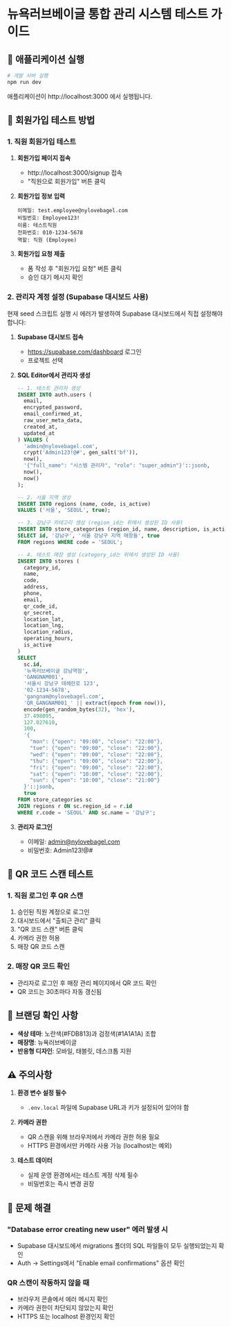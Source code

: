 # 뉴욕러브베이글 통합 관리 시스템 테스트 가이드

## 🚀 애플리케이션 실행

```bash
# 개발 서버 실행
npm run dev
```

애플리케이션이 http://localhost:3000 에서 실행됩니다.

## 🧪 회원가입 테스트 방법

### 1. 직원 회원가입 테스트

1. **회원가입 페이지 접속**
   - http://localhost:3000/signup 접속
   - "직원으로 회원가입" 버튼 클릭

2. **회원가입 정보 입력**
   ```
   이메일: test.employee@nylovebagel.com
   비밀번호: Employee123!
   이름: 테스트직원
   전화번호: 010-1234-5678
   역할: 직원 (Employee)
   ```

3. **회원가입 요청 제출**
   - 폼 작성 후 "회원가입 요청" 버튼 클릭
   - 승인 대기 메시지 확인

### 2. 관리자 계정 설정 (Supabase 대시보드 사용)

현재 seed 스크립트 실행 시 에러가 발생하여 Supabase 대시보드에서 직접 설정해야 합니다:

1. **Supabase 대시보드 접속**
   - https://supabase.com/dashboard 로그인
   - 프로젝트 선택

2. **SQL Editor에서 관리자 생성**
   ```sql
   -- 1. 테스트 관리자 생성
   INSERT INTO auth.users (
     email,
     encrypted_password,
     email_confirmed_at,
     raw_user_meta_data,
     created_at,
     updated_at
   ) VALUES (
     'admin@nylovebagel.com',
     crypt('Admin123!@#', gen_salt('bf')),
     now(),
     '{"full_name": "시스템 관리자", "role": "super_admin"}'::jsonb,
     now(),
     now()
   );

   -- 2. 서울 지역 생성
   INSERT INTO regions (name, code, is_active)
   VALUES ('서울', 'SEOUL', true);

   -- 3. 강남구 카테고리 생성 (region_id는 위에서 생성된 ID 사용)
   INSERT INTO store_categories (region_id, name, description, is_active)
   SELECT id, '강남구', '서울 강남구 지역 매장들', true
   FROM regions WHERE code = 'SEOUL';

   -- 4. 테스트 매장 생성 (category_id는 위에서 생성된 ID 사용)
   INSERT INTO stores (
     category_id,
     name,
     code,
     address,
     phone,
     email,
     qr_code_id,
     qr_secret,
     location_lat,
     location_lng,
     location_radius,
     operating_hours,
     is_active
   )
   SELECT 
     sc.id,
     '뉴욕러브베이글 강남역점',
     'GANGNAM001',
     '서울시 강남구 테헤란로 123',
     '02-1234-5678',
     'gangnam@nylovebagel.com',
     'QR_GANGNAM001_' || extract(epoch from now()),
     encode(gen_random_bytes(32), 'hex'),
     37.498095,
     127.027610,
     100,
     '{
       "mon": {"open": "09:00", "close": "22:00"},
       "tue": {"open": "09:00", "close": "22:00"},
       "wed": {"open": "09:00", "close": "22:00"},
       "thu": {"open": "09:00", "close": "22:00"},
       "fri": {"open": "09:00", "close": "22:00"},
       "sat": {"open": "10:00", "close": "22:00"},
       "sun": {"open": "10:00", "close": "21:00"}
     }'::jsonb,
     true
   FROM store_categories sc
   JOIN regions r ON sc.region_id = r.id
   WHERE r.code = 'SEOUL' AND sc.name = '강남구';
   ```

3. **관리자 로그인**
   - 이메일: admin@nylovebagel.com
   - 비밀번호: Admin123!@#

## 📱 QR 코드 스캔 테스트

### 1. 직원 로그인 후 QR 스캔
1. 승인된 직원 계정으로 로그인
2. 대시보드에서 "출퇴근 관리" 클릭
3. "QR 코드 스캔" 버튼 클릭
4. 카메라 권한 허용
5. 매장 QR 코드 스캔

### 2. 매장 QR 코드 확인
- 관리자로 로그인 후 매장 관리 페이지에서 QR 코드 확인
- QR 코드는 30초마다 자동 갱신됨

## 🎨 브랜딩 확인 사항

- **색상 테마**: 노란색(#FDB813)과 검정색(#1A1A1A) 조합
- **매장명**: 뉴욕러브베이글
- **반응형 디자인**: 모바일, 태블릿, 데스크톱 지원

## ⚠️ 주의사항

1. **환경 변수 설정 필수**
   - `.env.local` 파일에 Supabase URL과 키가 설정되어 있어야 함

2. **카메라 권한**
   - QR 스캔을 위해 브라우저에서 카메라 권한 허용 필요
   - HTTPS 환경에서만 카메라 사용 가능 (localhost는 예외)

3. **테스트 데이터**
   - 실제 운영 환경에서는 테스트 계정 삭제 필수
   - 비밀번호는 즉시 변경 권장

## 📝 문제 해결

### "Database error creating new user" 에러 발생 시
- Supabase 대시보드에서 migrations 폴더의 SQL 파일들이 모두 실행되었는지 확인
- Auth → Settings에서 "Enable email confirmations" 옵션 확인

### QR 스캔이 작동하지 않을 때
- 브라우저 콘솔에서 에러 메시지 확인
- 카메라 권한이 차단되지 않았는지 확인
- HTTPS 또는 localhost 환경인지 확인